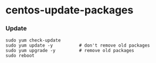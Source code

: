 # centos-update-packages

### Update
```
sudo yum check-update
sudo yum update -y          # don't remove old packages
sudo yum upgrade -y         # remove old packages
sudo reboot
```